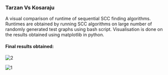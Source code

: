 ### Tarzan Vs Kosaraju

A visual comparison of runtime of sequential SCC finding algorithms. Runtimes are obtained by running SCC algorithms on large number of randomly generated test graphs using bash script.
Visualisation is done on the results obtained using matplotlib in python.

#### Final results obtained:

![2](https://user-images.githubusercontent.com/32921778/116828135-72030780-abba-11eb-8428-bb02c168f3d4.png)

![1](https://user-images.githubusercontent.com/32921778/116828154-8cd57c00-abba-11eb-8466-13dbe5a67ea6.png)

